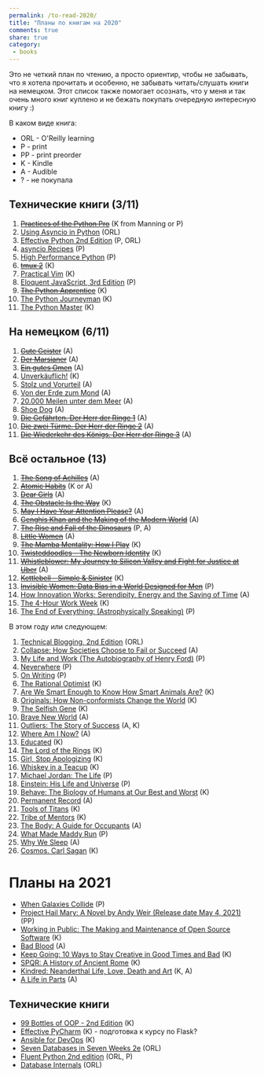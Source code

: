 ```yaml
---
permalink: /to-read-2020/
title: "Планы по книгам на 2020"
comments: true
share: true
category:
 - books
---
```


Это не четкий план по чтению, а просто ориентир, чтобы не забывать, что я хотела прочитать и особенно,
не забывать читать/слушать книги на немецком.
Этот список также помогает осознать, что у меня и так очень много книг куплено и не бежать покупать очередную интересную книгу :)


В каком виде книга:

* ORL - O'Reilly learning
* P - print
* PP - print preorder
* K - Kindle
* A - Audible
* ? - не покупала

## Технические книги (3/11)

1. [~~Practices of the Python Pro~~](https://www.amazon.com/Practices-Python-Pro-Dane-Hillard/dp/1617296082/) (K from Manning or P)
2. [Using Asyncio in Python](https://www.amazon.com/Using-Asyncio-Python-Understanding-Asynchronous/dp/1492075337/) (ORL)
3. [Effective Python 2nd Edition](https://www.amazon.com/Effective-Python-Specific-Software-Development/dp/0134853989/) (P, ORL)
4. [asyncio Recipes](https://www.amazon.com/asyncio-Recipes-Mohamed-Mustapha-Tahrioui/dp/1484244001/) (P)
5. [High Performance Python](https://www.amazon.com/High-Performance-Python-Performant-Programming/dp/1449361595/) (P)
6. [~~tmux 2~~](https://www.amazon.com/tmux-2-Productive-Mouse-Free-Development-ebook/dp/B01N9HBR3D/) (K)
7. [Practical Vim](https://www.amazon.com/Practical-Vim-Edit-Speed-Thought-ebook/dp/B018T6ZVPK/) (K)
8. [Eloquent JavaScript, 3rd Edition](https://www.amazon.com/Eloquent-JavaScript-3rd-Introduction-Programming/dp/1593279507/) (P)
9. [~~The Python Apprentice~~](https://leanpub.com/python-apprentice) (K)
10. [The Python Journeyman](https://leanpub.com/python-journeyman) (K)
11. [The Python Master](https://leanpub.com/python-master) (K)

## На немецком (6/11)

1. [~~Gute Geister~~](https://www.amazon.com/Gute-Geister-German-Kathryn-Stockett-ebook/dp/B004YHUBN6/) (A)
2. [~~Der Marsianer~~](https://www.amazon.com/Marsianer-Roman-German-Andy-Weir-ebook/dp/B00KG5VKK8/) (A)
3. [~~Ein gutes Omen~~](https://www.amazon.com/Ein-gutes-Omen-v%C3%B6llig-Hexen-Roman-ebook/dp/B009FYS17G/) (A)
4. [Unverkäuflich!](https://www.amazon.com/Unverk%C3%A4uflich-Schulabbrecher-Fussballprofi-Weltunternehmer-Geschichte-ebook/dp/B0096RJ2G6/) (K)
5. [Stolz und Vorurteil](https://www.amazon.com/Stolz-Vorurteil-Fischer-Klassik-German-ebook/dp/B071K333Y5/) (A)
6. [Von der Erde zum Mond](https://www.audible.com/pd/Von-der-Erde-zum-Mond-Audiobook/B00TKND5CS) (A)
7. [20.000 Meilen unter dem Meer](https://www.audible.com/pd/20000-Meilen-unter-dem-Meer-Audiobook/B00TVNWZ00) (A)
8. [Shoe Dog](https://www.audible.com/pd/Shoe-Dog-Audiobook/3960923945) (A)
9. [~~Die Gefährten. Der Herr der Ringe 1~~](https://www.audible.com/search?keywords=Der+Herr+der+Ringe&ref=a_search_t1_header_search) (A)
10. [~~Die zwei Türme. Der Herr der Ringe 2~~](https://www.audible.com/search?keywords=Der+Herr+der+Ringe&ref=a_search_t1_header_search) (A)
11. [~~Die Wiederkehr des Königs. Der Herr der Ringe 3~~](https://www.audible.com/search?keywords=Der+Herr+der+Ringe&ref=a_search_t1_header_search) (A)

## Всё остальное (13)

1. [~~The Song of Achilles~~](https://www.amazon.com/Song-Achilles-Madeline-Miller-ebook/dp/B005FPWUSA/) (A)
2. [~~Atomic Habits~~](https://www.amazon.com/Atomic-Habits-Proven-Build-Break-ebook/dp/B01N5AX61W/) (K or A)
3. [~~Dear Girls~~](https://www.amazon.com/Dear-Girls-Intimate-Untold-Secrets-ebook/dp/B07PZ4H1N2/) (A)
4. [~~The Obstacle Is the Way~~](https://www.amazon.com/Obstacle-Way-Timeless-Turning-Triumph-ebook/dp/B00G3L1B8K/) (K)
5. [~~May I Have Your Attention Please?~~](https://www.amazon.com/May-Have-Your-Attention-Please-ebook/dp/B005LBXRB2/) (A)
6. [~~Genghis Khan and the Making of the Modern World~~](https://www.amazon.com/Genghis-Khan-Making-Modern-World-ebook/dp/B000FCK206/) (A)
7. [~~The Rise and Fall of the Dinosaurs~~](https://www.amazon.com/Rise-Fall-Dinosaurs-History-Their/dp/0062490435/) (P, A)
8. [~~Little Women~~](https://www.amazon.com/Little-Women-Louisa-May-Alcott-ebook/dp/B07QKDJP87/) (A)
9. [~~The Mamba Mentality: How I Play~~](https://www.amazon.com/gp/product/B07DC3WRKT/) (K)
10. [~~Twisteddoodles – The Newborn Identity~~](https://www.amazon.com/gp/product/1848272588/) (K)
11. [~~Whistleblower: My Journey to Silicon Valley and Fight for Justice at Uber~~](https://www.amazon.com/gp/product/B07T8TDM8S/) (A)
12. [~~Kettlebell - Simple & Sinister~~](https://www.amazon.com/gp/product/B00GF2HP9G/) (K)
13. [~~Invisible Women: Data Bias in a World Designed for Men~~](https://www.amazon.com/gp/product/1419729071/) (P)
14. [How Innovation Works: Serendipity, Energy and the Saving of Time](https://www.amazon.com/How-Innovation-Works-Flourishes-Freedom/dp/0062916599/) (A)
15. [The 4-Hour Work Week](https://www.amazon.com/4-Hour-Work-Week-Escape-Anywhere-ebook/dp/B006X0M2TS/) (K)
16. [The End of Everything: (Astrophysically Speaking)](https://www.amazon.com/gp/product/198210354X/) (P)


В этом году или следующем:

1. [Technical Blogging, 2nd Edition](https://www.amazon.com/Technical-Blogging-Amplify-Your-Influence/dp/1680506471/) (ORL)
2. [Collapse: How Societies Choose to Fail or Succeed](https://www.amazon.com/Collapse-Societies-Choose-Fail-Succeed/dp/B00P2QCN2U/) (A)
3. [My Life and Work (The Autobiography of Henry Ford)](https://www.amazon.com/My-Life-Work-Henry-Ford-ebook/dp/B06Y3KZ8YP/) (P)
4. [Neverwhere](https://www.amazon.com/Neverwhere-Authors-Preferred-Neil-Gaiman/dp/0062459082/) (P)
5. [On Writing](https://www.amazon.com/Writing-10th-Anniversary-Memoir-Craft/dp/1439156816/) (P)
6. [The Rational Optimist](https://www.amazon.com/Rational-Optimist-Prosperity-Evolves-P-s-ebook/dp/B003QP4BJM/) (K)
7. [Are We Smart Enough to Know How Smart Animals Are?](https://www.amazon.com/Are-Smart-Enough-Know-Animals-ebook/dp/B016APOCRA/) (K)
8. [Originals: How Non-conformists Change the World](https://www.amazon.com/Originals-How-Non-conformists-Change-World-ebook/dp/B01626YWJ0/) (K)
9. [The Selfish Gene](https://www.amazon.com/Selfish-Gene-Anniversary-Landmark-Science-ebook/dp/B01GI5F2FS/) (K)
10. [Brave New World](https://www.amazon.com/Brave-New-World-Aldous-Huxley-ebook/dp/B0031R5K6S/) (A)
11. [Outliers: The Story of Success](https://www.amazon.com/Outliers-Story-Success-Malcolm-Gladwell-ebook/dp/B00FOR2FKW/) (A, K)
12. [Where Am I Now?](https://www.amazon.com/Where-Am-Now-Girlhood-Accidental-ebook/dp/B01CFC66X0/) (A)
13. [Educated](https://www.amazon.com/Educated-international-bestselling-Tara-Westover-ebook/dp/B07142R12X/) (K)
14. [The Lord of the Rings](https://www.amazon.com/gp/product/B002RI9176/) (K)
15. [Girl, Stop Apologizing](https://www.amazon.com/Girl-Stop-Apologizing-Shame-Free-Embracing-ebook/dp/B07DT7VJ8T/) (K)
16. [Whiskey in a Teacup](https://www.amazon.com/Whiskey-Teacup-Reese-Witherspoon-ebook/dp/B07CRLZBRC/) (K)
17. [Michael Jordan: The Life](https://www.amazon.com/Michael-Jordan-Life-Roland-Lazenby/dp/0316194778/) (P)
18. [Einstein: His Life and Universe](https://www.amazon.com/Einstein-Life-Universe-Walter-Isaacson/dp/0743264746/) (P)
19. [Behave: The Biology of Humans at Our Best and Worst](https://www.amazon.com/Behave-Biology-Humans-Best-Worst-ebook/dp/B01A7YX4TW/) (K)
21. [Permanent Record](https://www.amazon.com/Permanent-Record-Edward-Snowden-ebook/dp/B07STQPGH6/) (A)
22. [Tools of Titans](https://www.amazon.com/Tools-Titans-Billionaires-World-Class-Performers-ebook/dp/B01HSMRWNU/) (K)
23. [Tribe of Mentors](https://www.amazon.com/Tribe-Mentors-Short-Advice-World-ebook/dp/B071KJ7PTB/) (K)
24. [The Body: A Guide for Occupants](https://www.amazon.com/Body-Guide-Occupants-Bill-Bryson-ebook/dp/B07MCVWXDK/) (A)
25. [What Made Maddy Run](https://www.amazon.com/What-Made-Maddy-Run-All-American/dp/0316356522/) (P)
26. [Why We Sleep](https://www.amazon.com/Why-We-Sleep-Science-Dreams-ebook/dp/B06Y649387/) (A)
27. [Cosmos. Carl Sagan](https://www.amazon.com/gp/product/B004W0HZN4/) (K)

# Планы на 2021

* [When Galaxies Collide](https://www.amazon.com/gp/product/052287651X/) (P)
* [Project Hail Mary: A Novel by Andy Weir (Release date May 4, 2021)](https://www.amazon.com/gp/product/0593135202/) (PP)
* [Working in Public: The Making and Maintenance of Open Source Software](https://www.amazon.com/Working-Public-Making-Maintenance-Software-ebook/dp/B08BDGXVK9) (K)
* [Bad Blood](https://www.amazon.com/gp/product/B07BMCMS5L/) (A)
* [Keep Going: 10 Ways to Stay Creative in Good Times and Bad](https://www.amazon.com/gp/product/B07GNWXTKV/) (K)
* [SPQR: A History of Ancient Rome](https://www.amazon.com/SPQR-History-Ancient-Mary-Beard-ebook/dp/B014T9HKN2/) (K)
* [Kindred: Neanderthal Life, Love, Death and Art](https://www.amazon.com/Kindred-Neanderthal-Life-Love-Death-ebook/dp/B07YLYHBVF/) (K, A)
* [A Life in Parts](https://www.amazon.com/Life-Parts-Bryan-Cranston-ebook/dp/B00V3KJZMK/) (A)

## Технические книги

* [99 Bottles of OOP - 2nd Edition](https://sandimetz.com/99bottles) (K)
* [Effective PyCharm](https://www.amazon.com/Effective-PyCharm-Hands-Approach-Treading/dp/1095212532/) (K) - подготовка к курсу по Flask?
* [Ansible for DevOps](https://leanpub.com/ansible-for-devops) (K)
* [Seven Databases in Seven Weeks 2e](https://www.amazon.com/gp/product/1680502530) (ORL)
* [Fluent Python 2nd edition](https://www.amazon.com/Fluent-Python-Concise-Effective-Programming-dp-1492056359/dp/1492056359/) (ORL, P)
* [Database Internals](https://www.amazon.com/gp/product/1492040347/) (ORL)

